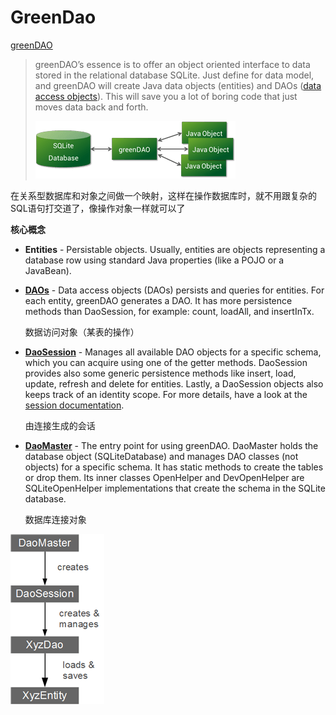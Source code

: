 # GreenDao

[greenDAO](https://github.com/greenrobot/greenDAO)

> greenDAO’s essence is to offer an object oriented interface to data stored in the relational database SQLite. Just define for data model, and greenDAO will create Java data objects (entities) and DAOs ([data access objects](http://en.wikipedia.org/wiki/Data_access_object)). This will save you a lot of boring code that just moves data back and forth.
>
> ![009](https://github.com/winfredzen/Android-Basic/blob/master/Database%26Cache/images/009.png)
>

在关系型数据库和对象之间做一个映射，这样在操作数据库时，就不用跟复杂的SQL语句打交道了，像操作对象一样就可以了

**核心概念**

+ **Entities** - Persistable objects. Usually, entities are objects representing a database row using standard Java properties (like a POJO or a JavaBean).

+ **[DAOs](http://greenrobot.org/files/greendao/javadoc/current/org/greenrobot/greendao/AbstractDao.html)** - Data access objects (DAOs) persists and queries for entities. For each entity, greenDAO generates a DAO. It has more persistence methods than DaoSession, for example: count, loadAll, and insertInTx.

  数据访问对象（某表的操作）

+ **[DaoSession](http://greenrobot.org/files/greendao/javadoc/current/org/greenrobot/greendao/AbstractDaoSession.html)** - Manages all available DAO objects for a specific schema, which you can acquire using one of the getter methods. DaoSession provides also some generic persistence methods like insert, load, update, refresh and delete for entities. Lastly, a DaoSession objects also keeps track of an identity scope. For more details, have a look at the [session documentation](http://greenrobot.org/greendao/documentation/sessions/).

  由连接生成的会话

+ **[DaoMaster](http://greenrobot.org/files/greendao/javadoc/current/org/greenrobot/greendao/AbstractDaoMaster.html)** - The entry point for using greenDAO. DaoMaster holds the database object (SQLiteDatabase) and manages DAO classes (not objects) for a specific schema. It has static methods to create the tables or drop them. Its inner classes OpenHelper and DevOpenHelper are SQLiteOpenHelper implementations that create the schema in the SQLite database.

  数据库连接对象



![010](https://github.com/winfredzen/Android-Basic/blob/master/Database%26Cache/images/010.png)





















